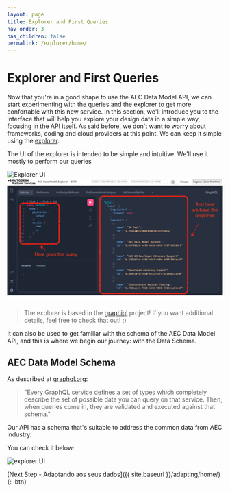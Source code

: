 ```yaml
---
layout: page
title: Explorer and First Queries
nav_order: 3
has_children: false
permalink: /explorer/home/
---
```


# Explorer and First Queries

Now that you're in a good shape to use the AEC Data Model API, we can start experimenting with the queries and the explorer to get more confortable with this new service. In this section, we'll introduce you to the interface that will help you explore your design data in a simple way, focusing in the API itself. As said before, we don't want to worry about frameworks, coding and cloud providers at this point. We can keep it simple using the [explorer](https://aecdatamodel-explorer.autodesk.io).

The UI of the explorer is intended to be simple and intuitive. We'll use it mostly to perform our queries

![Explorer UI](../../assets/images/explorerui.png)
![Explorer UI](../assets/images/explorerui.png)

> The explorer is based in the [graphiql](https://github.com/graphql/graphiql) project! If you want additional details, feel free to check that out! ;)

It can also be used to get familiar with the schema of the AEC Data Model API, and this is where we begin our journey: with the Data Schema.

## AEC Data Model Schema

As described at [graphql.org](https://graphql.org/learn/schema/):

> "Every GraphQL service defines a set of types which completely describe the set of possible data you can query on that service. Then, when queries come in, they are validated and executed against that schema."

Our API has a schema that's suitable to address the common data from AEC industry.

You can check it below:

![explorer UI](../../assets/images/explorerui.gif)

[Next Step - Adaptando aos seus dados]({{ site.baseurl }}/adapting/home/){: .btn}
